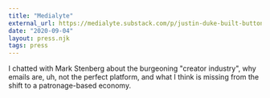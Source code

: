 ```yaml
---
title: "Medialyte"
external_url: https://medialyte.substack.com/p/justin-duke-built-buttondown-for
date: "2020-09-04"
layout: press.njk
tags: press
---
```


I chatted with Mark Stenberg about the burgeoning "creator industry", why emails are, uh, not the perfect platform, and what I think is missing from the shift to a patronage-based economy.
